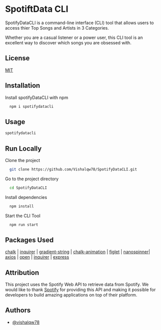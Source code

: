 # SpotiftData CLI

SpotifyDataCLI is a command-line interface (CLI) tool that allows users to access thier Top Songs and Artists in 3 Categories.

Whether you are a casual listener or a power user, this CLI tool is an excellent way to discover which songs you are obsessed with.

## License

[MIT](https://choosealicense.com/licenses/mit/)


## Installation

Install spotifyDataCLI with npm

```bash
  npm i spotifydatacli
```
    
## Usage

```bash
spotifydatacli
```


## Run Locally

Clone the project

```bash
  git clone https://github.com/Vishalqw78/SpotifyDataCLI.git
```

Go to the project directory

```bash
  cd SpotifyDataCLI
```

Install dependencies

```bash
  npm install
```

Start the CLI Tool

```bash
  npm run start
```


## Packages Used


[chalk](https://github.com/chalk/chalk) | 
[inquirer](https://github.com/SBoudrias/Inquirer.js) |
[gradient-string](https://github.com/bokub/gradient-string) |
[chalk-animation](https://github.com/bokub/chalk-animation) |
[figlet](https://github.com/patorjk/figlet.js) |
[nanospinner](https://github.com/usmanyunusov/nanospinner)|
[axios](https://github.com/axios/axios) |
[open](https://github.com/sindresorhus/open) |
[inquirer](https://github.com/SBoudrias/Inquirer.js) |
[express](https://github.com/expressjs/express)
## Attribution

This project uses the Spotify Web API to retrieve data from Spotify. We would like to thank [Spotify](https://developer.spotify.com/documentation/web-api) for providing this API and making it possible for developers to build amazing applications on top of their platform.
## Authors

- [@vishalqw78](https://www.github.com/vishalqw78)